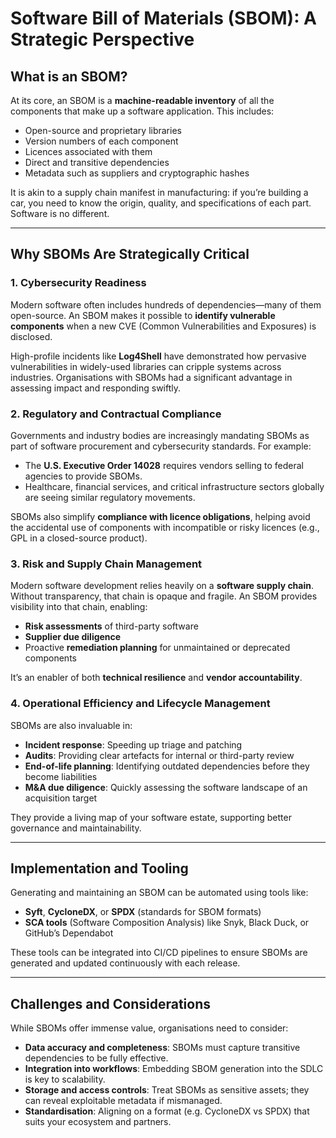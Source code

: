 # Software Bill of Materials (SBOM): A Strategic Perspective

## What is an SBOM?

At its core, an SBOM is a **machine-readable inventory** of all the components that make up a software application. This includes:

- Open-source and proprietary libraries  
- Version numbers of each component  
- Licences associated with them  
- Direct and transitive dependencies  
- Metadata such as suppliers and cryptographic hashes  

It is akin to a supply chain manifest in manufacturing: if you’re building a car, you need to know the origin, quality, and specifications of each part. Software is no different.

---

## Why SBOMs Are Strategically Critical

### 1. Cybersecurity Readiness

Modern software often includes hundreds of dependencies—many of them open-source. An SBOM makes it possible to **identify vulnerable components** when a new CVE (Common Vulnerabilities and Exposures) is disclosed.

High-profile incidents like **Log4Shell** have demonstrated how pervasive vulnerabilities in widely-used libraries can cripple systems across industries. Organisations with SBOMs had a significant advantage in assessing impact and responding swiftly.

### 2. Regulatory and Contractual Compliance

Governments and industry bodies are increasingly mandating SBOMs as part of software procurement and cybersecurity standards. For example:

- The **U.S. Executive Order 14028** requires vendors selling to federal agencies to provide SBOMs.
- Healthcare, financial services, and critical infrastructure sectors globally are seeing similar regulatory movements.

SBOMs also simplify **compliance with licence obligations**, helping avoid the accidental use of components with incompatible or risky licences (e.g., GPL in a closed-source product).

### 3. Risk and Supply Chain Management

Modern software development relies heavily on a **software supply chain**. Without transparency, that chain is opaque and fragile. An SBOM provides visibility into that chain, enabling:

- **Risk assessments** of third-party software  
- **Supplier due diligence**  
- Proactive **remediation planning** for unmaintained or deprecated components  

It’s an enabler of both **technical resilience** and **vendor accountability**.

### 4. Operational Efficiency and Lifecycle Management

SBOMs are also invaluable in:

- **Incident response**: Speeding up triage and patching  
- **Audits**: Providing clear artefacts for internal or third-party review  
- **End-of-life planning**: Identifying outdated dependencies before they become liabilities  
- **M&A due diligence**: Quickly assessing the software landscape of an acquisition target  

They provide a living map of your software estate, supporting better governance and maintainability.

---

## Implementation and Tooling

Generating and maintaining an SBOM can be automated using tools like:

- **Syft**, **CycloneDX**, or **SPDX** (standards for SBOM formats)  
- **SCA tools** (Software Composition Analysis) like Snyk, Black Duck, or GitHub’s Dependabot  

These tools can be integrated into CI/CD pipelines to ensure SBOMs are generated and updated continuously with each release.

---

## Challenges and Considerations

While SBOMs offer immense value, organisations need to consider:

- **Data accuracy and completeness**: SBOMs must capture transitive dependencies to be fully effective.  
- **Integration into workflows**: Embedding SBOM generation into the SDLC is key to scalability.  
- **Storage and access controls**: Treat SBOMs as sensitive assets; they can reveal exploitable metadata if mismanaged.  
- **Standardisation**: Aligning on a format (e.g. CycloneDX vs SPDX) that suits your ecosystem and partners.
